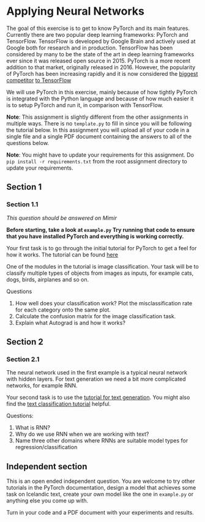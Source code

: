 # Applying Neural Networks
The goal of this exercise is to get to know PyTorch and its main features. Currently there are two popular deep learning frameworks: PyTorch and TensorFlow. TensorFlow is developed by Google Brain and actively used at Google both for research and in production. TensorFlow has been considered by many to be the state of the art in deep learning frameworks ever since it was released open source in 2015. PyTorch is a more recent addition to that market, originally released in 2016. However, the popularity of PyTorch has been increasing rapidly and it is now considered the [biggest competitor](https://hub.packtpub.com/dl-wars-pytorch-vs-tensorflow/) [to TensorFlow](https://towardsdatascience.com/pytorch-vs-tensorflow-spotting-the-difference-25c75777377b)


We will use PyTorch in this exercise, mainly because of how tightly PyTorch is integrated with the Python language and because of how much easier it is to setup PyTorch and run it, in comparison with TensorFlow.

**Note**: This assignment is slightly different from the other assignments in multiple ways. There is no `template.py` to fill in since you will be following the tutorial below. In this assignment you will upload all of your code in a single file and a single PDF document containing the answers to all of the questions below.

**Note**: You might have to update your requirements for this assignment. Do `pip install -r requirements.txt` from the root assignment directory to update your requirements.

## Section 1
### Section 1.1
*This question should be answered on Mimir*

**Before starting, take a look at `example.py` Try running that code to ensure that you have installed PyTorch and everything is working correctly.**

Your first task is to go through the initial tutorial for PyTorch to get a feel for how it works. The tutorial can be found [here](https://pytorch.org/tutorials/beginner/deep_learning_60min_blitz.html)

One of the modules in the tutorial is image classification. Your task will be to classify multiple types of objects from images as inputs, for example cats, dogs, birds, airplanes and so on.

Questions
1. How well does your classification work? Plot the misclassification rate for each category onto the same plot.
2. Calculate the confusion matrix for the image classification task.
3. Explain what Autograd is and how it works?

## Section 2
### Section 2.1
The neural network used in the first example is a typical neural network with hidden layers. For text generation we need a bit more complicated networks, for example RNN.

Your second task is to use the [tutorial for text generation](https://pytorch.org/tutorials/intermediate/char_rnn_generation_tutorial.html). You might also find the [text classification tutorial](https://pytorch.org/tutorials/intermediate/char_rnn_classification_tutorial.html) helpful.

Questions:
1. What is RNN?
2. Why do we use RNN when we are working with text?
3. Name three other domains where RNNs are suitable model types for regression/classification


## Independent section
This is an open ended independent question. You are welcome to try other tutorials in the PyTorch documentation, design a model that achieves some task on Icelandic text, create your own model like the one in `example.py` or anything else you come up with.

Turn in your code and a PDF document with your experiments and results.